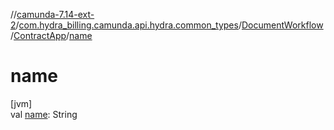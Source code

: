 //[camunda-7.14-ext-2](../../../../index.md)/[com.hydra_billing.camunda.api.hydra.common_types](../../index.md)/[DocumentWorkflow](../index.md)/[ContractApp](index.md)/[name](name.md)

# name

[jvm]\
val [name](name.md): String
